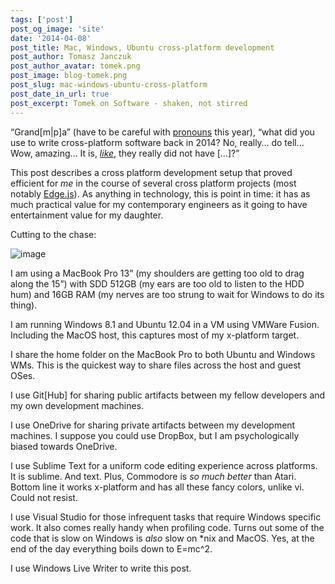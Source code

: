 ```yaml
---
tags: ['post']
post_og_image: 'site'
date: '2014-04-08'  
post_title: Mac, Windows, Ubuntu cross-platform development
post_author: Tomasz Janczuk
post_author_avatar: tomek.png
post_image: blog-tomek.png
post_slug: mac-windows-ubuntu-cross-platform
post_date_in_url: true
post_excerpt: Tomek on Software - shaken, not stirred
---
```





“Grand[m\|p]a” (have to be careful with [pronouns](http://www.joyent.com/blog/the-power-of-a-pronoun) this year), “what did you use to write cross-platform software back in 2014? No, really… do tell… Wow, amazing… It is, *[like](https://www.villagetheatre.org/everett/The-Tutor.php)*, they really did not have […]?”  

This post describes a cross platform development setup that proved efficient for *me* in the course of several cross platform projects (most notably [Edge.js](http://tjanczuk.github.io/edge/#/)). As anything in technology, this is point in time: it has as much practical value for my contemporary engineers as it going to have entertainment value for my daughter.   

Cutting to the chase:  

 ![image](http://lh6.ggpht.com/-E0oxmYndrrs/U0OvKXhdVgI/AAAAAAAAD6E/86EtcxUOA7s/image_thumb%25255B3%25255D.png?imgmax=800)   

  

I am using a MacBook Pro 13” (my shoulders are getting too old to drag along the 15”) with SDD 512GB (my ears are too old to listen to the HDD hum) and 16GB RAM (my nerves are too strung to wait for Windows to do its thing).   

I am running Windows 8.1 and Ubuntu 12.04 in a VM using VMWare Fusion. Including the MacOS host, this captures most of my x-platform target.   

I share the home folder on the MacBook Pro to both Ubuntu and Windows WMs. This is the quickest way to share files across the host and guest OSes.  

I use Git[Hub] for sharing public artifacts between my fellow developers and my own development machines.   

I use OneDrive for sharing private artifacts between my development machines. I suppose you could use DropBox, but I am psychologically biased towards OneDrive.   

I use Sublime Text for a uniform code editing experience across platforms. It is sublime. And text. Plus, Commodore is *so much better* than Atari. Bottom line it works x-platform and has all these fancy colors, unlike vi. Could not resist.   

I use Visual Studio for those infrequent tasks that require Windows specific work. It also comes really handy when profiling code. Turns out some of the code that is slow on Windows is *also* slow on *nix and MacOS. Yes, at the end of the day everything boils down to E=mc^2.   

I use Windows Live Writer to write this post.   